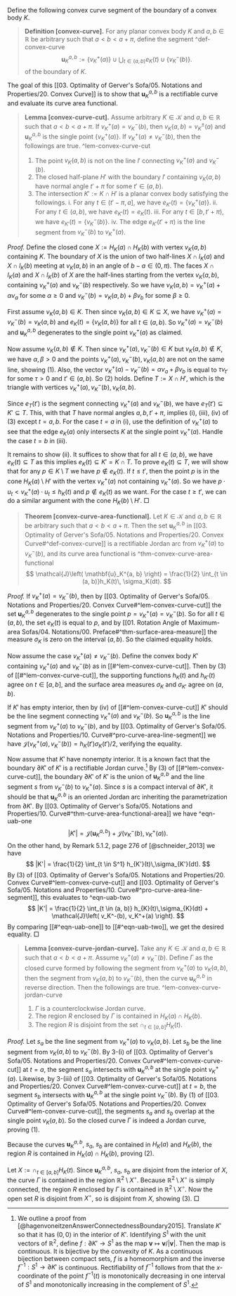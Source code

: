 Define the following convex curve segment of the boundary of a convex body $K$.

> __Definition [convex-curve].__ For any planar convex body $K$ and $a, b \in \mathbb{R}$ be arbitrary such that $a < b < a + \pi$, define the segment ^def-convex-curve
$$
\mathbf{u}_K^{a, b} := \left\{ v_K^+(a) \right\} \cup \bigcup_{t \in (a, b)} e_K(t) \cup \left\{ v_K^-(b) \right\}.
$$
> of the boundary of $K$.

The goal of this [[03. Optimality of Gerver's Sofa/05. Notations and Properties/20. Convex Curve]] is to show that $\mathbf{u}_K^{a, b}$ is a rectifiable curve and evaluate its curve area functional.

> __Lemma [convex-curve-cut].__ Assume arbitrary $K \in \mathcal{K}$ and $a, b \in \mathbb{R}$ such that $a < b < a + \pi$. If $v_K^+(a) = v_K^-(b)$, then $v_K(a, b) = v_K^{\pm}(a)$ and $\mathbf{u}_K^{a, b}$ is the single point $\left\{ v_K^+(a) \right\}$. If $v_K^+(a) \neq v_K^-(b)$, then the followings are true. ^lem-convex-curve-cut
> 
> 1. The point $v_K(a, b)$ is not on the line $l'$ connecting $v_K^+(a)$ and $v_K^-(b)$.
> 2. The closed half-plane $H'$ with the boundary $l'$ containing $v_K(a, b)$ have normal angle $t' + \pi$ for some $t' \in (a, b)$.
> 3. The intersection $K' := K \cap H'$ is a planar convex body satisfying the followings.
> 	i. For any $t \in (t' - \pi, a]$, we have $e_{K'}(t) = \left\{ v_K^+(a) \right\}$.
> 	ii. For any $t \in (a, b)$, we have $e_{K'}(t) = e_K(t)$.
> 	iii. For any $t \in [b, t' + \pi)$, we have $e_{K'}(t) = \left\{ v_K^-(b) \right\}$.
> 	iv. The edge $e_{K'}(t' + \pi)$ is the line segment from $v_K^-(b)$ to $v_K^+(a)$.

_Proof._ Define the closed cone $X := H_K(a) \cap H_K(b)$ with vertex $v_K(a, b)$ containing $K$. The boundary of $X$ is the union of two half-lines $X \cap l_K(a)$ and $X \cap l_K(b)$ meeting at $v_K(a, b)$ in an angle of $b-a \in (0, \pi)$. The faces $X \cap l_K(a)$ and $X \cap l_K(b)$ of $X$ are the half-lines starting from the vertex $v_K(a, b)$, containing $v_K^+(a)$ and $v_K^-(b)$ respectively. So we have $v_K(a, b) = v_K^+(a) + \alpha v_a$ for some $\alpha \geq 0$ and $v_K^-(b) = v_K(a, b) + \beta v_b$ for some $\beta \geq 0$.

First assume $v_K(a, b) \in K$. Then since $v_K(a, b) \in K \subseteq X$, we have $v_K^+(a) = v_K^-(b) = v_K(a, b)$ and $e_K(t) = \left\{ v_K(a, b) \right\}$ for all $t \in (a, b)$. So $v_K^+(a) = v_K^-(b)$ and $\mathbf{u}_K^{a, b}$ degenerates to the single point $v_K^+(a)$ as claimed.

Now assume $v_K(a, b) \not\in K$. Then since $v_K^+(a), v_K^-(b) \in K$ but $v_K(a, b) \not\in K$, we have $\alpha, \beta > 0$ and the points $v_K^+(a), v_K^-(b), v_K(a, b)$ are not on the same line, showing (1). Also, the vector $v_K^+(a) - v_K^-(b) = \alpha v_a + \beta v_b$ is equal to $\tau v_{t'}$ for some $\tau > 0$ and $t' \in (a, b)$. So (2) holds. Define $T := X \cap H'$, which is the triangle with vertices $v_K^+(a), v_K^-(b), v_K(a, b)$.

Since $e_T(t')$ is the segment connecting $v_K^+(a)$ and $v_K^-(b)$, we have $e_T(t') \subseteq K' \subseteq T$. This, with that $T$ have normal angles $a, b, t' + \pi$, implies (i), (iii), (iv) of (3) except $t = a, b$. For the case $t=a$ in (i), use the definition of $v_K^+(a)$ to see that the edge $e_K(a)$ only intersects $K$ at the single point $v_K^+(a)$. Handle the case $t=b$ in (iii).

It remains to show (ii). It suffices to show that for all $t \in (a, b)$, we have $e_K(t) \subseteq T$ as this implies $e_K(t) \subseteq K' = K \cap T$. To prove $e_K(t) \subseteq T$, we will show that for any $p \in K \setminus T$ we have $p \not\in e_K(t)$. If $t \leq t'$, then the point $p$ is in the cone $H_K(a) \setminus H'$ with the vertex $v_K^+(a)$ not containing $v_K^+(a)$. So we have $p \cdot u_t < v_K^+(a) \cdot u_t \leq h_K(t)$ and $p \not\in e_K(t)$ as we want. For the case $t \geq t'$, we can do a similar argument with the cone $H_K(b) \setminus H'$. □

> __Theorem [convex-curve-area-functional].__ Let $K \in \mathcal{K}$ and $a, b \in \mathbb{R}$ be arbitrary such that $a < b < a + \pi$. Then the set $\mathbf{u}_K^{a, b}$ in [[03. Optimality of Gerver's Sofa/05. Notations and Properties/20. Convex Curve#^def-convex-curve]] is a rectifiable Jordan arc from $v_K^+(a)$ to $v_K^-(b)$, and its curve area functional is ^thm-convex-curve-area-functional
$$
\mathcal{J}\left( \mathbf{u}_K^{a, b} \right) = \frac{1}{2} \int_{t \in (a, b)}h_K(t)\, \sigma_K(dt).
$$

_Proof._ If $v_K^+(a) = v_K^-(b)$, then by [[03. Optimality of Gerver's Sofa/05. Notations and Properties/20. Convex Curve#^lem-convex-curve-cut]] the set $\mathbf{u}_K^{a, b}$ degenerates to the single point $p= v_K^+(a) = v_K^-(b)$. So for all $t \in (a, b)$, the set $e_K(t)$ is equal to $p$, and by [[01. Rotation Angle of Maximum-area Sofas/04. Notations/00. Preface#^thm-surface-area-measure]] the measure $\sigma_K$ is zero on the interval $(a, b)$. So the claimed equality holds.

Now assume the case $v_K^+(a) \neq v_K^-(b)$. Define the convex body $K'$ containing $v_K^+(a)$ and $v_K^-(b)$ as in [[#^lem-convex-curve-cut]]. Then by (3) of [[#^lem-convex-curve-cut]], the supporting functions $h_K(t)$ and $h_{K'}(t)$ agree on $t \in [a, b]$, and the surface area measures $\sigma_K$ and $\sigma_{K'}$ agree on $(a, b)$.

If $K'$ has empty interior, then by (iv) of [[#^lem-convex-curve-cut]] $K'$ should be the line segment connecting $v_K^+(a)$ and $v_K^-(b)$. So $\mathbf{u}_K^{a, b}$ is the line segment from $v_K^+(a)$ to $v_K^-(b)$, and by [[03. Optimality of Gerver's Sofa/05. Notations and Properties/10. Curve#^pro-curve-area-line-segment]] we have $\mathcal{J}(v_K^+(a), v_K^-(b)) = h_K(t') \sigma_K(t') / 2$, verifying the equality.

Now assume that $K'$ have nonempty interior. It is a known fact that the boundary $\partial K'$ of $K'$ is a rectifiable Jordan curve.[^convex-body-parametrization] By (3) of [[#^lem-convex-curve-cut]], the boundary $\partial K'$ of $K'$ is the union of $\mathbf{u}_K^{a, b}$ and the line segment $s$ from $v_K^-(b)$ to $v_K^+(a)$. Since $s$ is a compact interval of $\partial K'$, it should be that $\mathbf{u}_K^{a, b}$ is an oriented Jordan arc inheriting the parametrization from $\partial K'$. By [[03. Optimality of Gerver's Sofa/05. Notations and Properties/10. Curve#^thm-curve-area-functional-area]] we have ^eqn-uab-one
$$
|K'| = \mathcal{J}\left( \mathbf{u}_K^{a, b} \right) + \mathcal{J}\left( v_K^-(b), v_K^+(a) \right) .
$$
On the other hand, by Remark 5.1.2, page 276 of [@schneider_2013] we have
$$
|K'| = \frac{1}{2} \int_{t \in S^1} h_{K'}(t)\,\sigma_{K'}(dt).
$$
By (3) of [[03. Optimality of Gerver's Sofa/05. Notations and Properties/20. Convex Curve#^lem-convex-curve-cut]] and [[03. Optimality of Gerver's Sofa/05. Notations and Properties/10. Curve#^pro-curve-area-line-segment]], this evaluates to ^eqn-uab-two
$$
|K'| = \frac{1}{2} \int_{t \in (a, b)} h_{K}(t)\,\sigma_{K}(dt) + \mathcal{J}\left( v_K^-(b), v_K^+(a) \right).
$$
By comparing [[#^eqn-uab-one]] to [[#^eqn-uab-two]], we get the desired equality. □

> __Lemma [convex-curve-jordan-curve].__ Take any $K \in \mathcal{K}$ and $a, b \in \mathbb{R}$ such that $a < b < a + \pi$. Assume $v_K^+(a) \neq v_K^-(b)$. Define $\Gamma$ as the closed curve formed by following the segment from $v_K^+(a)$ to $v_K(a, b)$, then the segment from $v_K(a, b)$ to $v_K^-(b)$, then the curve $\mathbf{u}_K^{a, b}$ in reverse direction. Then the followings are true. ^lem-convex-curve-jordan-curve
> 
> 1. $\Gamma$ is a counterclockwise Jordan curve.
> 2. The region $R$ enclosed by $\Gamma$ is contained in $H_K(a) \cap H_K(b)$.
> 3. The region $R$ is disjoint from the set $\cap_{t \in [a, b]} H_K(t)$. 

_Proof._ Let $s_a$ be the line segment from $v_K^+(a)$ to $v_K(a, b)$. Let $s_b$ be the line segment from $v_K(a, b)$ to $v_K^-(b)$. By 3-(i) of [[03. Optimality of Gerver's Sofa/05. Notations and Properties/20. Convex Curve#^lem-convex-curve-cut]] at $t = a$, the segment $s_a$ intersects with $\mathbf{u}_K^{a, b}$ at the single point $v_K^+(a)$. Likewise, by 3-(iii) of [[03. Optimality of Gerver's Sofa/05. Notations and Properties/20. Convex Curve#^lem-convex-curve-cut]] at $t=b$, the segment $s_b$ intersects with $\mathbf{u}_K^{a, b}$ at the single point $v_K^-(b)$. By (1) of [[03. Optimality of Gerver's Sofa/05. Notations and Properties/20. Convex Curve#^lem-convex-curve-cut]], the segments $s_a$ and $s_b$ overlap at the single point $v_K(a, b)$. So the closed curve $\Gamma$ is indeed a Jordan curve, proving (1).

Because the curves $\mathbf{u}_K^{a, b}$, $s_a$, $s_b$ are contained in $H_K(a)$ and $H_K(b)$, the region $R$ is contained in $H_K(a) \cap H_K(b)$, proving (2).

Let $X := \cap_{t \in [a, b]} H_K(t)$. Since $\mathbf{u}_K^{a, b}$, $s_a$, $s_b$ are disjoint from the interior of $X$, the curve $\Gamma$ is contained in the region $\mathbb{R}^2 \setminus X^\circ$. Because $\mathbb{R}^2 \setminus X^\circ$ is simply connected, the region $R$ enclosed by $\Gamma$ is contained in $\mathbb{R}^2 \setminus X^\circ$. Now the open set $R$ is disjoint from $X^\circ$, so is disjoint from $X$, showing (3). □

[^convex-body-parametrization]: We outline a proof from [@hagenvoneitzenAnswerConnectednessBoundary2015]. Translate $K'$ so that it has $(0, 0)$ in the interior of $K'$. Identifying $S^1$ with the unit vectors of $\mathbb{R}^2$, define $f : \partial K' \to S^1$ as the map $\mathbf{v} \mapsto \mathbf{v} / \left| \mathbf{v} \right|$. Then the map is continuous. It is bijective by the convexity of $K$. As a continuous bijection between compact sets, $f$ is a homeomorphism and the inverse $f^{-1} : S^1 \to \partial K'$ is continuous. Rectifiability of $f^{-1}$ follows from that the $x$-coordinate of the point $f^{-1}(t)$ is monotonically decreasing in one interval of $S^1$ and monotonically increasing in the complement of $S^1$.